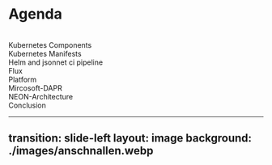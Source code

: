 

# Agenda
<br>
<div v-click>Kubernetes Components</div>
<div v-click>Kubernetes Manifests</div>
<div v-click>Helm and jsonnet ci pipeline</div>
<div v-click>Flux</div>
<div v-click>Platform</div>
<div v-click>Mircosoft-DAPR</div>
<div v-click>NEON-Architecture</div>
<div v-click>Conclusion</div>


---
transition: slide-left
layout: image
background: ./images/anschnallen.webp
---
